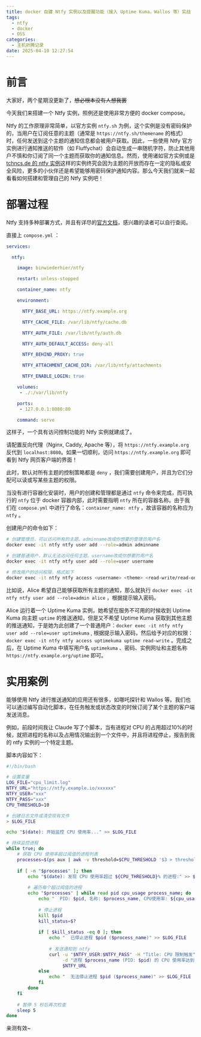 ```yaml
---
title: docker 自建 Ntfy 实例以及提醒功能（接入 Uptime Kuma，Wallos 等）实战
tags:
  - ntfy
  - docker
  - OSS
categories:
  - 主机折腾记录
date: 2025-04-10 12:27:54
---
```


# 前言

大家好，两个星期没更新了，~~想必根本没有人想我罢~~

今天我们来搭建一个 Ntfy 实例，照例还是使用非常方便的 docker compose。

Ntfy 的工作原理非常简单，以官方实例 `ntfy.sh` 为例，这个实例是没有密码保护的，当用户在订阅任意的主题（通常是 `https://ntfy.sh/themename` 的格式）时，任何发送到这个主题的通知信息都会被用户获取。因此，一些使用 Ntfy 官方实例进行通知推送的软件（如 Fluffychat）会自动生成一串随机字符，防止其他用户不慎和你订阅了同一个主题而获取你的通知信息。然而，使用诸如官方实例或是 [tchncs.de 的 ntfy 实例](https://push.tchncs.de)这样的实例终究会因为主题的开放而存在一定的隐私或安全风险，更多的小伙伴还是希望能够用密码保护通知内容。那么今天我们就来一起看看如何搭建和管理自己的 Ntfy 实例吧！

# 部署过程

Ntfy 支持多种部署方式，并且有详尽的[官方文档](https://docs.ntfy.sh/install/)，感兴趣的读者可以自行查阅。

直接上 `compose.yml` ：

```YAML
services:                                                                            

  ntfy:                                                                              

    image: binwiederhier/ntfy                                                        

    restart: unless-stopped                                                          

    container_name: ntfy                                                             

    environment:                                                                     

      NTFY_BASE_URL: https://ntfy.example.org                                          

      NTFY_CACHE_FILE: /var/lib/ntfy/cache.db                                        

      NTFY_AUTH_FILE: /var/lib/ntfy/auth.db                                          

      NTFY_AUTH_DEFAULT_ACCESS: deny-all                                             

      NTFY_BEHIND_PROXY: true                                                        

      NTFY_ATTACHMENT_CACHE_DIR: /var/lib/ntfy/attachments                           

      NTFY_ENABLE_LOGIN: true

    volumes:                                                                     
     - ./:/var/lib/ntfy                                                                                                                

    ports:                                                                       
     - 127.0.0.1:8080:80                                                           

    command: serve
```

这样子，一个具有访问控制功能的 Ntfy 实例就建成了。

请配置反向代理（Nginx, Caddy, Apache 等），将 `https://ntfy.example.org` 反代到 `localhost:8080`。如果一切顺利，访问 `https://ntfy.example.org` 即可看到 Ntfy 网页客户端的界面！

此时，默认对所有主题的控制策略都是 `deny` ，我们需要创建用户，并且为它们分配可以读或写某些主题的权限。

当没有进行容器化安装时，用户的创建和管理都是通过 `ntfy` 命令来完成，而可执行的 `ntfy` 位于 docker 容器内部，此时需要指明 `ntfy` 所在的容器名称。由于我们在 `compose.yml` 中进行了命名：`container_name: ntfy` ，故该容器的名称应为 `ntfy` 。

创建用户的命令如下：

```bash
# 创建管理员，可以访问所有的主题。adminname改成你想要的管理员用户名
docker exec -it ntfy ntfy user add --role=admin adminname

# 创建普通用户，默认无法访问任何主题。username改成你想要的用户名
docker exec -it ntfy ntfy user add --role=user username

# 修改用户的访问权限，格式如下
docker exec -it ntfy ntfy access <username> <theme> <read-write/read-only/write-only/deny>

```

比如说，Alice 希望自己能够获取所有主题的通知，那么就执行 `docker exec -it ntfy ntfy user add --role=admin alice` ，根据提示输入密码。

Alice 运行着一个 Uptime Kuma 实例，她希望在服务不可用的时候收到 Uptime Kuma 向主题 `uptime` 的推送通知，但是又不希望 Uptime Kuma 获取到其他主题的推送通知，于是她为此创建了一个普通用户：`docker exec -it ntfy ntfy user add --role=user uptimekuma` , 根据提示输入密码，然后给予对应的权限： `docker exec -it ntfy ntfy access uptimekuma uptime read-write` 。完成之后，在 Uptime Kuma 中填写用户名 `uptimekuma` 、密码、实例网址和主题名称 `https://ntfy.example.org/uptime` 即可。

# 实用案例

能够使用 Ntfy 进行推送通知的应用还有很多，如哪吒探针和 Wallos 等。我们也可以通过编写自动化脚本，在任务触发或状态改变的时候订阅了某个主题的客户端发送消息。

例如，前段时间我让 Claude 写了个脚本，当有进程对 CPU 的占用超过10%的时候，就把进程的名称以及占用情况输出到一个文件中，并且将进程停止，报告到我的 ntfy 实例的一个特定主题。

脚本内容如下：

```bash
#!/bin/bash

# 设置变量
LOG_FILE="cpu_limit.log"
NTFY_URL="https://ntfy.example.io/xxxxxx"
NTFY_USER="xxx"
NTFY_PASS="xxx"
CPU_THRESHOLD=10

# 创建日志文件或清空现有文件
> $LOG_FILE

echo "$(date): 开始监控 CPU 使用率..." >> $LOG_FILE

# 持续监控进程
while true; do
    # 获取 CPU 使用率超过阈值的进程列表
    processes=$(ps aux | awk -v threshold=$CPU_THRESHOLD '$3 > threshold {print $2, $3, $11}')
    
    if [ -n "$processes" ]; then
        echo "$(date): 发现 CPU 使用率超过 ${CPU_THRESHOLD}% 的进程:" >> $LOG_FILE
        
        # 遍历每个超过阈值的进程
        echo "$processes" | while read pid cpu_usage process_name; do
            echo "  PID: $pid, 名称: $process_name, CPU使用率: ${cpu_usage}%" >> $LOG_FILE
            
            # 停止进程
            kill $pid
            kill_status=$?
            
            if [ $kill_status -eq 0 ]; then
                echo "  已停止进程 $pid ($process_name)" >> $LOG_FILE
                
                # 发送通知到 ntfy
                curl -u "$NTFY_USER:$NTFY_PASS" -H "Title: CPU 限制触发" \
                     -d "进程 $process_name (PID: $pid) 的 CPU 使用率达到 ${cpu_usage}%，已被停止。" \
                     $NTFY_URL
            else
                echo "  无法停止进程 $pid ($process_name)" >> $LOG_FILE
            fi
        done
    fi
    
    # 暂停 5 秒后再次检查
    sleep 5
done
```

亲测有效~